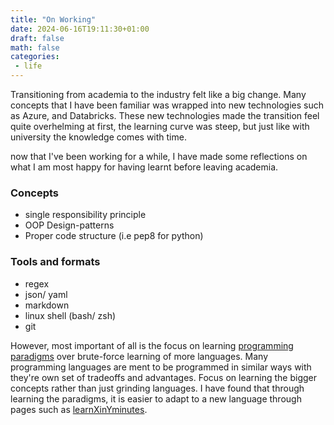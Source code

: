 ```yaml
---
title: "On Working"
date: 2024-06-16T19:11:30+01:00
draft: false
math: false
categories: 
 - life
---
```


Transitioning from academia to the industry felt like a big change. Many concepts that I have been familiar was wrapped into new technologies such as Azure, and Databricks. These new technologies made the transition feel quite overhelming at first, the learning curve was steep, but just like with university the knowledge comes with time.

now that I've been working for a while, I have made some reflections on what I am most happy for having learnt before leaving academia. 

### Concepts

* single responsibility principle
* OOP Design-patterns
* Proper code structure (i.e pep8 for python)

###  Tools and formats

* regex
* json/ yaml
* markdown
* linux shell (bash/ zsh)
* git 


However, most important of all is the focus on learning [programming paradigms](https://en.wikipedia.org/wiki/Programming_paradigm) over brute-force learning of more languages. Many programming languages are ment to be programmed in similar ways with they're own set of tradeoffs and advantages. Focus on learning the bigger concepts rather than just grinding languages. I have found that through learning the paradigms, it is easier to adapt to a new language through pages such as [learnXinYminutes](https://learnxinyminutes.com).